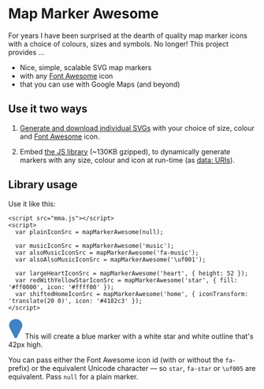 # Map Marker Awesome

For years I have been surprised at the dearth of quality map marker icons with a choice of colours, sizes and symbols. No longer! This project provides ...

* Nice, simple, scalable SVG map markers
* with any [Font Awesome](http://fontawesome.io/) icon
* that you can use with Google Maps (and beyond)

## Use it two ways

1. [Generate and download individual SVGs](http://) with your choice of size, colour and [Font Awesome](http://fontawesome.io/) icon.

2. Embed [the JS library](http://) (~130KB gzipped), to dynamically generate markers with any size, colour and icon at run-time (as [data: URIs](http://)).

## Library usage

Use it like this:

    <script src="mma.js"></script>
    <script>
      var plainIconSrc = mapMarkerAwesome(null);

      var musicIconSrc = mapMarkerAwesome('music');
      var alsoMusicIconSrc = mapMarkerAwesome('fa-music');
      var alsoAlsoMusicIconSrc = mapMarkerAwesome('\uf001');
      
      var largeHeartIconSrc = mapMarkerAwesome('heart', { height: 52 });
      var redWithYellowStarIconSrc = mapMarkerAwesome('star', { fill: '#ff0000', icon: '#ffff00' });
      var shiftedHomeIconSrc = mapMarkerAwesome('home', { iconTransform: 'translate(20 0)', icon: '#4182c3' });
    </script>

![plain icon](data:image/svg+xml,%3Csvg%20xmlns%3D%22http%3A//www.w3.org/2000/svg%22%20width%3D%2230%22%20height%3D%2242%22%20viewBox%3D%220%200%2030%2042%22%3E%3Cg%20fill%3D%22none%22%20fill-rule%3D%22evenodd%22%20transform%3D%22scale%281.3125%29%22%3E%3Cpath%20d%3D%22M22%2011c0%201.42-.226%202.585-.677%203.496l-7.465%2015.117c-.218.43-.543.77-.974%201.016-.43.246-.892.37-1.384.37-.492%200-.954-.124-1.384-.37-.43-.248-.75-.587-.954-1.017L1.677%2014.496C1.227%2013.586%201%2012.42%201%2011c0-2.76%201.025-5.117%203.076-7.07C6.126%201.977%208.602%201%2011.5%201c2.898%200%205.373.977%207.424%202.93C20.974%205.883%2022%208.24%2022%2011z%22%20stroke%3D%22%23fff%22%20stroke-width%3D%22.6%22%20fill%3D%22%234182c3%22%20fill-rule%3D%22nonzero%22/%3E%3C/g%3E%3C/svg%3E)
This will create a blue marker with a white star and white outline that's 42px high. 

You can pass either the Font Awesome icon id (with or without the `fa-` prefix) or the equivalent Unicode character — so `star`, `fa-star` or `\uf005` are equivalent. Pass `null` for a plain marker.

